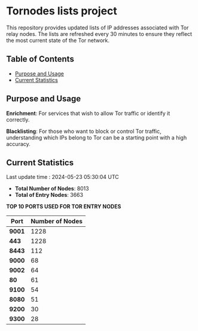 # Tornodes lists project

This repository provides updated lists of IP addresses associated with Tor relay nodes. The lists are refreshed every 30 minutes to ensure they reflect the most current state of the Tor network.

## Table of Contents

- [Purpose and Usage](#purpose-and-usage)
- [Current Statistics](#current-statistics)


## Purpose and Usage

**Enrichment**: For services that wish to allow Tor traffic or identify it correctly.

**Blacklisting**: For those who want to block or control Tor traffic, understanding which IPs belong to Tor can be a starting point with a high accuracy.

## Current Statistics

Last update time : 2024-05-23 05:30:04 UTC

- **Total Number of Nodes**: 8013
- **Total of Entry Nodes**: 3663

**TOP 10 PORTS USED FOR TOR ENTRY NODES**

| **Port** | **Number of Nodes** |
|------|-----------------|
| **9001**   | 1228  |
| **443**   | 1228  |
| **8443**   | 112  |
| **9000**   | 68  |
| **9002**   | 64  |
| **80**   | 61  |
| **9100**   | 54  |
| **8080**   | 51  |
| **9200**   | 30  |
| **9300**   | 28  |

